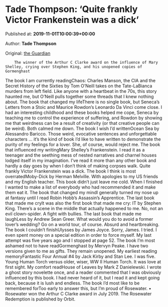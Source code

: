 
# Tade Thompson: ‘Quite frankly Victor Frankenstein was a dick’

Published at: **2019-11-01T10:00:39+00:00**

Author: **Tade Thompson**

Original: [the Guardian](https://www.theguardian.com/books/2019/nov/01/tade-thompson-books-that-made-me)


        The winner of the Arthur C Clarke award on the influence of Mary Shelley, crying over Stephen King, and his unopened copies of Gormenghast
      
The book I am currently readingChaos: Charles Manson, the CIA and the Secret History of the Sixties by Tom O’Neill takes on the Tate-LaBianca murders from left field. Like anyone with a heartbeat in the 70s, this story haunted me, but O’Neill pulls together some threads that I knew nothing about.
The book that changed my lifeThere is no single book, but Seneca’s Letters from a Stoic and Maurice Rowdon’s Leonardo Da Vinci come close. I had an interesting childhood and these books helped me cope, Seneca by teaching me to control the experience of suffering, and Rowdon by showing me that weirdness can be a result of creativity (or that creative people can be weird). Both calmed me down.
The book I wish I’d writtenOcean Sea by Alessandro Baricco. Those weird, evocative sentences and unforgettable characters … it’s the kind of book I’d like to have written to demonstrate the purity of my feelings for a lover. She, of course, would reject me.
The book that influenced my writingMary Shelley’s Frankenstein. I read it as a teenager and the seething mess of nested narratives and charnel houses lodged itself in my imagination. I’ve read it more than any other book and hardly a day goes by when I don’t think of making corpses walk. Quite frankly Victor Frankenstein was a dick.
The book I think is most overratedMoby-Dick by Herman Melville. With apologies to my US friends and my English teacher. This book didn’t just leave me cold. When I finished I wanted to make a list of everybody who had recommended it and make them eat it.
The book that changed my mindI generally turned my nose up at fantasy until I read Robin Hobb’s Assassin’s Apprentice.
The last book that made me cryIt was also the first book that made me cry: IT by Stephen King. There’s a scene in the middle that actually happened to me. No, not an evil clown-spider. A fight with bullies.
The last book that made me laughLess by Andrew Sean Greer. What would you do to avoid a former lover’s wedding? Go on a world tour, of course. Absurd and heartbreaking.
The book I couldn’t finishUlysses by James Joyce. Sorry, James. I tried. I even spent money on a special edition in order to force myself. My last attempt was five years ago and I stopped at page 52.
The book I’m most ashamed not to have readGormenghast by Mervyn Peake. I have two versions given to me as gifts. They remain unopened.
My earliest reading memoryFantastic Four Annual #4 by Jack Kirby and Stan Lee. I was five. Young Human Torch versus older, wiser, WW II Human Torch. It was love at first sight.
My comfort readHouse of Leaves by Mark Z Danielewski. I wrote a ghost story novelette once, and a reader commented that I was obviously influenced by this book. I had never heard of it, but I read it and kept going back, because it is lush and endless.
The book I’d most like to be remembered forToo early to answer this, but I’m proud of Rosewater.
• Rosewater won the Arthur C Clarke award in July 2019. The Rosewater Redemption is published by Orbit.
